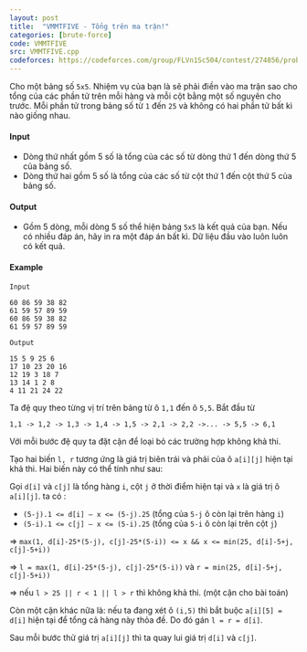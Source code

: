 ```yaml
---
layout: post
title:  "VMMTFIVE - Tổng trên ma trận!"
categories: [brute-force]
code: VMMTFIVE
src: VMMTFIVE.cpp
codeforces: https://codeforces.com/group/FLVn1Sc504/contest/274856/problem/O
---
```



Cho một bảng số `5x5`. Nhiệm vụ của bạn là sẽ phải điền vào ma trận sao cho tổng của các phần tử trên mỗi hàng và mỗi cột bằng một số nguyên cho trước. Mỗi phần tử trong bảng số từ `1` đến `25` và không có hai phần tử bất kì nào giống nhau.

#### Input

+ Dòng thứ nhất gồm 5 số là tổng của các số từ dòng thứ 1 đến dòng thứ 5 của bảng số.
+ Dòng thứ hai gồm 5 số là tổng của các số từ cột thứ 1 đến cột thứ 5 của bảng số.

#### Output

+ Gồm 5 dòng, mỗi dòng 5 số thể hiện bảng `5x5` là kết quả của bạn. Nếu có nhiều đáp án, hãy in ra một đáp án bất kì. Dữ liệu đầu vào luôn luôn có kết quả.

#### Example

```
Input

60 86 59 38 82 
61 59 57 89 59 
60 86 59 38 82 
61 59 57 89 59 

Output

15 5 9 25 6 
17 10 23 20 16 
12 19 3 18 7 
13 14 1 2 8 
4 11 21 24 22 
```

<!--more-->



Ta đệ quy theo từng vị trí trên bảng từ ô `1,1` đến ô `5,5`. Bắt đầu từ 

`1,1 -> 1,2 -> 1,3 -> 1,4 -> 1,5 -> 2,1 -> 2,2 ->... -> 5,5 -> 6,1`

Với mỗi bước đệ quy ta đặt cận để loại bỏ các trường hợp không khả thi.

Tạo hai biến `l, r` tương ứng là giá trị biên trái và phải của ô `a[i][j]` hiện tại khả thi. Hai biến này có thể tính như sau: 

Gọi `d[i]` và `c[j]` là tổng hàng `i`, cột `j` ở thời điểm hiện tại và `x` là giá trị ô `a[i][j]`. ta có :

+ `(5-j).1 <= d[i] – x <= (5-j).25` (tổng của `5-j` ô còn lại trên hàng `i`)
+ `(5-i).1 <= c[j] – x <= (5-i).25` (tổng của `5-i` ô còn lại trên cột `j`)

=> `max(1, d[i]-25*(5-j), c[j]-25*(5-i)) <= x && x <= min(25, d[i]-5+j, c[j]-5+i))`

=> `l = max(1, d[i]-25*(5-j), c[j]-25*(5-i))` và `r = min(25, d[i]-5+j, c[j]-5+i))`

=> nếu `l > 25 || r < 1 || l > r` thì không khả thi. (một cận cho bài toán)

Còn một cận khác nữa là: nếu ta đang xét ô `(i,5)` thì bắt buộc `a[i][5] = d[i]` hiện tại để tổng cả hàng này thỏa đề. Do đó gán `l = r = d[i]`.

Sau mỗi bước thử giá trị `a[i][j]` thì ta quay lui giá trị `d[i]` và `c[j]`.
